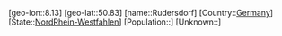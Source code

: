﻿---
location: [50.83,8.13]
type: City
tags:
- geo/City


SpocWebEntityId: 33818
isDeleted: false
confidential: public

---
[geo-lon::8.13]
[geo-lat::50.83]
[name::Rudersdorf]
[Country::[Germany](geo/Continent/Europe/Germany.md)]
[State::[NordRhein-Westfahlen](NordRhein-Westfahlen)]
[Population::]
[Unknown::]

